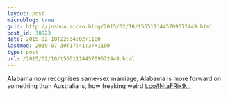 ```yaml
---
layout: post
microblog: true
guid: http://joshua.micro.blog/2015/02/10/t565111445709672449.html
post_id: 38923
date: 2015-02-10T22:34:02+1100
lastmod: 2019-07-30T17:41:37+1100
type: post
url: /2015/02/10/t565111445709672449.html
---
```

Alabama now recognises same-sex marriage, Alabama is more forward on something than Australia is, how freaking weird [t.co/lNtaFRix9...](http://t.co/lNtaFRix9j)
